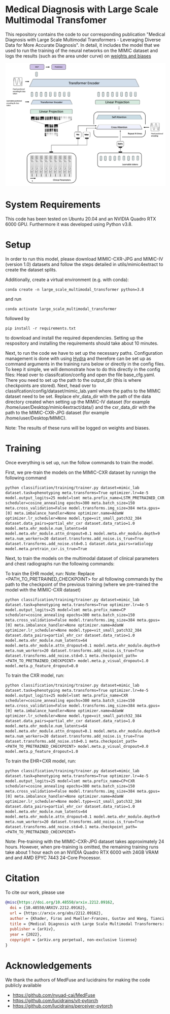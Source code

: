 Medical Diagnosis with Large Scale Multimodal Transfomer
=========================

This repository contains the code to our corresponding publication "Medical Diagnosis with Large Scale Multimodal Transformers - Leveraging Diverse Data for More Accurate Diagnosis". In detail, it includes the model that we used to run the training of the neural networks on the MIMIC dataset and logs the results (such as the area under curve) on [weights and biases](https://wandb.ai)

![alt text](assets/model.png)

# System Requirements
This code has been tested on Ubuntu 20.04 and an NVIDIA Quadro RTX 6000 GPU. Furthermore it was developed using Python v3.8.

# Setup

In order to run this model, please download MIMIC-CXR-JPG and MIMIC-IV (version 1.0) datasets and follow the steps detailed in utils/mimic4extract to create the dataset splits.

Additionally, create a virtual environment (e.g. with conda):
````
conda create -n large_scale_multimodal_transformer python=3.8
````
and run 
```
conda activate large_scale_multimodal_transformer
```
followed by
```
pip install -r requirements.txt
```
to download and install the required dependencies. Setting up the respository and installing the requirements should take about 10 minutes.

Next, to run the code we have to set up the necessary paths. Configuration management is done with using [Hydra](https://hydra.cc/) and therefore can be set up as command arguments in the training runs below or directly in the config files. To keep it simple, we will demonstrate how to do this directly in the config files:
Head over to classifcation/config and open the file base_cfg.yaml. There you need to set up the path to the output_dir (this is where checkpoints are stored). Next, head over to classifcation/config/dataset/mimic_lab.yaml where the paths to the MIMIC dataset need to be set. Replace ehr_data_dir with the path of the data directory created when setting up the MIMIC-IV dataset (for example /home/user/Desktop/mimic4extract/data/) and the cxr_data_dir with the path to the MIMIC-CXR-JPG dataset (for example /home/user/Desktop/MIMIC). 

Note: The results of these runs will be logged on weights and biases. 


# Training

Once everything is set up, run the follow commands to train the model.

First, we pre-train the models on the MIMIC-CXR dataset by runnign the following command

```
python classification/training/trainer.py dataset=mimic_lab dataset.task=phenotyping meta.transforms=True optimizer.lr=4e-5 model.output_logits=25 model=lsmt meta.prefix_name=LSTM_PRETRAINED_CXR scheduler=cosine_annealing epochs=300 meta.batch_size=150 meta.cross_validation=False model.transforms.img_size=384 meta.gpus=[0] meta.imbalance_handler=None optimizer.name=AdamW optimizer.lr_scheduler=None model.type=vit_small_patch32_384 dataset.data_pairs=partial_ehr_cxr dataset.data_ratio=1.0 model.meta.ehr_module.num_latents=64 model.meta.ehr_module.attn_dropout=0.1 model.meta.ehr_module.depth=9 meta.num_workers=20 dataset.transforms.add_noise.is_true=True dataset.transforms.add_noise.std=0.1 dataset.data_pairs=radiology model.meta.pretrain_cxr.is_true=True
```

Next, to train the models on the multimodal dataset of clinical parameters and chest radiographs run the following commands:

To train the EHR model, run:
Note: Replace <PATH_TO_PRETRAINED_CHECKPOINT> for all following commands by the path to the checkpoint of the previous training (where we pre-trained the model with the MIMIC-CXR dataset)
```
python classification/training/trainer.py dataset=mimic_lab dataset.task=phenotyping meta.transforms=True optimizer.lr=4e-5 model.output_logits=25 model=lsmt meta.prefix_name=CP scheduler=cosine_annealing epochs=300 meta.batch_size=150 meta.cross_validation=False model.transforms.img_size=384 meta.gpus=[0] meta.imbalance_handler=None optimizer.name=AdamW optimizer.lr_scheduler=None model.type=vit_small_patch32_384 dataset.data_pairs=partial_ehr_cxr dataset.data_ratio=1.0 model.meta.ehr_module.num_latents=64 model.meta.ehr_module.attn_dropout=0.1 model.meta.ehr_module.depth=9 meta.num_workers=20 dataset.transforms.add_noise.is_true=True dataset.transforms.add_noise.std=0.1 meta.checkpoint_path=<PATH_TO_PRETRAINED_CHECKPOINT> model.meta.p_visual_dropout=1.0 model.meta.p_feature_dropout=0.0
```

To train the CXR model, run:
```
python classification/training/trainer.py dataset=mimic_lab dataset.task=phenotyping meta.transforms=True optimizer.lr=4e-5 model.output_logits=25 model=lsmt meta.prefix_name=CXR scheduler=cosine_annealing epochs=300 meta.batch_size=150 meta.cross_validation=False model.transforms.img_size=384 meta.gpus=[0] meta.imbalance_handler=None optimizer.name=AdamW optimizer.lr_scheduler=None model.type=vit_small_patch32_384 dataset.data_pairs=partial_ehr_cxr dataset.data_ratio=1.0 model.meta.ehr_module.num_latents=64 model.meta.ehr_module.attn_dropout=0.1 model.meta.ehr_module.depth=9 meta.num_workers=20 dataset.transforms.add_noise.is_true=True dataset.transforms.add_noise.std=0.1 meta.checkpoint_path=<PATH_TO_PRETRAINED_CHECKPOINT> model.meta.p_visual_dropout=0.0 model.meta.p_feature_dropout=1.0
```

To train the EHR+CXR model, run:
```
python classification/training/trainer.py dataset=mimic_lab dataset.task=phenotyping meta.transforms=True optimizer.lr=4e-5 model.output_logits=25 model=lsmt meta.prefix_name=CP+CXR scheduler=cosine_annealing epochs=300 meta.batch_size=150 meta.cross_validation=False model.transforms.img_size=384 meta.gpus=[0] meta.imbalance_handler=None optimizer.name=AdamW optimizer.lr_scheduler=None model.type=vit_small_patch32_384 dataset.data_pairs=partial_ehr_cxr dataset.data_ratio=1.0 model.meta.ehr_module.num_latents=64 model.meta.ehr_module.attn_dropout=0.1 model.meta.ehr_module.depth=9 meta.num_workers=20 dataset.transforms.add_noise.is_true=True dataset.transforms.add_noise.std=0.1 meta.checkpoint_path=<PATH_TO_PRETRAINED_CHECKPOINT>
```

Note: Pre-training with the MIMIC-CXR-JPG dataset takes approximately 24 hours. However, when pre-training is omitted, the remaining training runs take about 1 hour each on an NVIDIA Quadro RTX 6000 with 24GB VRAM and and AMD EPYC 7443 24-Core Processor.

# Citation
To cite our work, please use
```bibtex
@misc{https://doi.org/10.48550/arxiv.2212.09162,
  doi = {10.48550/ARXIV.2212.09162},
  url = {https://arxiv.org/abs/2212.09162},
  author = {Khader, Firas and Mueller-Franzes, Gustav and Wang, Tianci and Han, Tianyu and Arasteh, Soroosh Tayebi and Haarburger, Christoph and Stegmaier, Johannes and Bressem, Keno and Kuhl, Christiane and Nebelung, Sven and Kather, Jakob Nikolas and Truhn, Daniel},
  title = {Medical Diagnosis with Large Scale Multimodal Transformers: Leveraging Diverse Data for More Accurate Diagnosis},
  publisher = {arXiv},
  year = {2022},
  copyright = {arXiv.org perpetual, non-exclusive license}
}
```

# Acknowledgements
We thank the authors of MedFuse and lucidrains for making the code publicly available
- https://github.com/nyuad-cai/MedFuse
- https://github.com/lucidrains/vit-pytorch
- https://github.com/lucidrains/perceiver-pytorch




